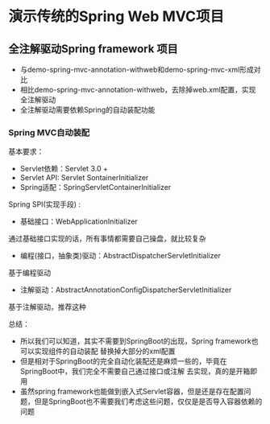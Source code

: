 # 演示传统的Spring Web MVC项目

## 全注解驱动Spring framework 项目

- 与demo-spring-mvc-annotation-withweb和demo-spring-mvc-xml形成对比
- 相比demo-spring-mvc-annotation-withweb，去除掉web.xml配置，实现全注解驱动
- 全注解驱动需要依赖Spring的自动装配功能


### Spring MVC自动装配

基本要求：
- Servlet依赖：Servlet 3.0 +
- Servlet API: Servlet SontainerInitializer
- Spring适配：SpringServletContainerInitializer


Spring SPI(实现手段) : 
- 基础接口：WebApplicationInitializer

通过基础接口实现的话，所有事情都需要自己操盘，就比较复杂

- 编程(接口，抽象类)驱动：AbstractDispatcherServletInitializer

基于编程驱动

- 注解驱动：AbstractAnnotationConfigDispatcherServletInitializer

基于注解驱动，推荐这种



总结：

- 所以我们可以知道，其实不需要到SpringBoot的出现，Spring framework也可以实现组件的自动装配
替换掉大部分的xml配置
- 但是相对于SpringBoot的完全自动化装配还是麻烦一些的，毕竟在SpringBoot中，我们完全不需要自己通过接口或注解
去实现，真的是开箱即用
- 虽然spring framework也能做到嵌入式Servlet容器，但是还是存在配置问题，但是SpringBoot也不需要我们考虑这些问题，仅仅是是否导入容器依赖的问题